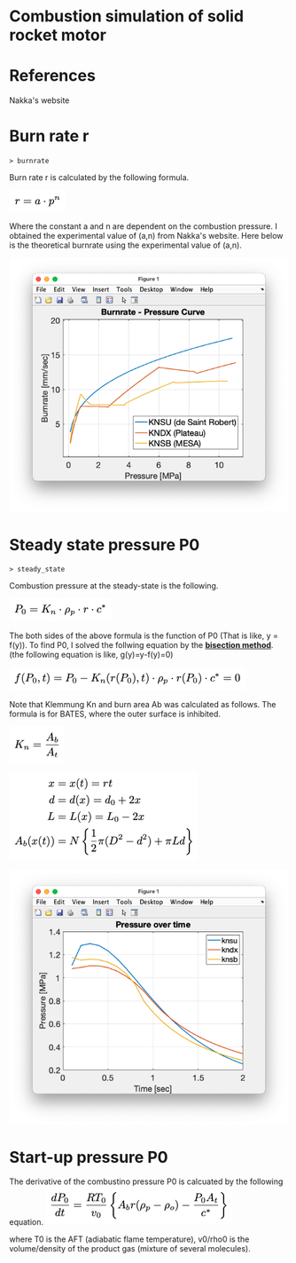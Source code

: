 # Combustion simulation of solid rocket motor

# References
Nakka's website


# Burn rate r 
```
> burnrate
```
Burn rate r is calculated by the following formula.

![](misc/r.png)

Where the constant a and n are dependent on the combustion pressure. I obtained the experimental value of (a,n) from Nakka's website. Here below is the theoretical burnrate using the experimental value of (a,n).

![burnrate.png](misc/burnrate.png)


# Steady state pressure P0

```
> steady_state
```
Combustion pressure at the steady-state is the following.

![](misc/p0.png)

The both sides of the above formula is the function of P0 (That is like, y = f(y)). To find P0, I solved the follwing equation by the [**bisection method**](https://en.wikipedia.org/wiki/Bisection_method). (the following equation is like, g(y)=y-f(y)=0)
 
![](misc/f.png)

Note that Klemmung Kn and burn area Ab was calculated as follows.
The formula is for BATES, where the outer surface is inhibited.

![](misc/Kn.png)

![](misc/Ab.png)


![burnrate.png](misc/steady_state.png)

# Start-up pressure P0
The derivative of the combustino pressure P0 is calcuated by the following equation.
![](misc/dpdt.png)

where T0 is the AFT (adiabatic flame temperature), v0/rho0 is the volume/density of the product gas (mixture of several molecules).





